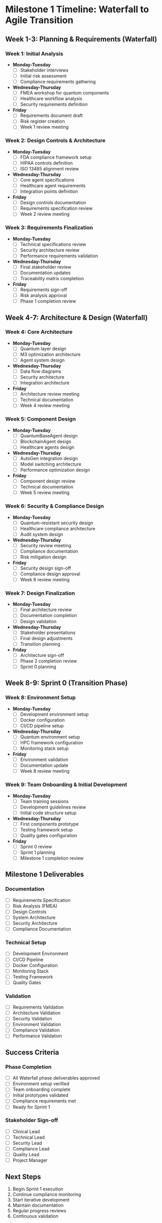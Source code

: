 # Milestone 1 Timeline: Waterfall to Agile Transition

## Week 1-3: Planning & Requirements (Waterfall)

### Week 1: Initial Analysis
- **Monday-Tuesday**
  - [ ] Stakeholder interviews
  - [ ] Initial risk assessment
  - [ ] Compliance requirements gathering

- **Wednesday-Thursday**
  - [ ] FMEA workshop for quantum components
  - [ ] Healthcare workflow analysis
  - [ ] Security requirements definition

- **Friday**
  - [ ] Requirements document draft
  - [ ] Risk register creation
  - [ ] Week 1 review meeting

### Week 2: Design Controls & Architecture
- **Monday-Tuesday**
  - [ ] FDA compliance framework setup
  - [ ] HIPAA controls definition
  - [ ] ISO 13485 alignment review

- **Wednesday-Thursday**
  - [ ] Core agent specifications
  - [ ] Healthcare agent requirements
  - [ ] Integration points definition

- **Friday**
  - [ ] Design controls documentation
  - [ ] Requirements specification review
  - [ ] Week 2 review meeting

### Week 3: Requirements Finalization
- **Monday-Tuesday**
  - [ ] Technical specifications review
  - [ ] Security architecture review
  - [ ] Performance requirements validation

- **Wednesday-Thursday**
  - [ ] Final stakeholder review
  - [ ] Documentation updates
  - [ ] Traceability matrix completion

- **Friday**
  - [ ] Requirements sign-off
  - [ ] Risk analysis approval
  - [ ] Phase 1 completion review

## Week 4-7: Architecture & Design (Waterfall)

### Week 4: Core Architecture
- **Monday-Tuesday**
  - [ ] Quantum layer design
  - [ ] M3 optimization architecture
  - [ ] Agent system design

- **Wednesday-Thursday**
  - [ ] Data flow diagrams
  - [ ] Security architecture
  - [ ] Integration architecture

- **Friday**
  - [ ] Architecture review meeting
  - [ ] Technical documentation
  - [ ] Week 4 review meeting

### Week 5: Component Design
- **Monday-Tuesday**
  - [ ] QuantumBaseAgent design
  - [ ] BlockchainAgent design
  - [ ] Healthcare agents design

- **Wednesday-Thursday**
  - [ ] AutoGen integration design
  - [ ] Model switching architecture
  - [ ] Performance optimization design

- **Friday**
  - [ ] Component design review
  - [ ] Technical documentation
  - [ ] Week 5 review meeting

### Week 6: Security & Compliance Design
- **Monday-Tuesday**
  - [ ] Quantum-resistant security design
  - [ ] Healthcare compliance architecture
  - [ ] Audit system design

- **Wednesday-Thursday**
  - [ ] Security review meeting
  - [ ] Compliance documentation
  - [ ] Risk mitigation design

- **Friday**
  - [ ] Security design sign-off
  - [ ] Compliance design approval
  - [ ] Week 6 review meeting

### Week 7: Design Finalization
- **Monday-Tuesday**
  - [ ] Final architecture review
  - [ ] Documentation completion
  - [ ] Design validation

- **Wednesday-Thursday**
  - [ ] Stakeholder presentations
  - [ ] Final design adjustments
  - [ ] Transition planning

- **Friday**
  - [ ] Architecture sign-off
  - [ ] Phase 2 completion review
  - [ ] Sprint 0 planning

## Week 8-9: Sprint 0 (Transition Phase)

### Week 8: Environment Setup
- **Monday-Tuesday**
  - [ ] Development environment setup
  - [ ] Docker configuration
  - [ ] CI/CD pipeline setup

- **Wednesday-Thursday**
  - [ ] Quantum environment setup
  - [ ] HPC framework configuration
  - [ ] Monitoring stack setup

- **Friday**
  - [ ] Environment validation
  - [ ] Documentation update
  - [ ] Week 8 review meeting

### Week 9: Team Onboarding & Initial Development
- **Monday-Tuesday**
  - [ ] Team training sessions
  - [ ] Development guidelines review
  - [ ] Initial code structure setup

- **Wednesday-Thursday**
  - [ ] First components prototype
  - [ ] Testing framework setup
  - [ ] Quality gates configuration

- **Friday**
  - [ ] Sprint 0 review
  - [ ] Sprint 1 planning
  - [ ] Milestone 1 completion review

## Milestone 1 Deliverables

### Documentation
- [ ] Requirements Specification
- [ ] Risk Analysis (FMEA)
- [ ] Design Controls
- [ ] System Architecture
- [ ] Security Architecture
- [ ] Compliance Documentation

### Technical Setup
- [ ] Development Environment
- [ ] CI/CD Pipeline
- [ ] Docker Configuration
- [ ] Monitoring Stack
- [ ] Testing Framework
- [ ] Quality Gates

### Validation
- [ ] Requirements Validation
- [ ] Architecture Validation
- [ ] Security Validation
- [ ] Environment Validation
- [ ] Compliance Validation
- [ ] Performance Validation

## Success Criteria

### Phase Completion
- [ ] All Waterfall phase deliverables approved
- [ ] Environment setup verified
- [ ] Team onboarding complete
- [ ] Initial prototypes validated
- [ ] Compliance requirements met
- [ ] Ready for Sprint 1

### Stakeholder Sign-off
- [ ] Clinical Lead
- [ ] Technical Lead
- [ ] Security Lead
- [ ] Compliance Lead
- [ ] Quality Lead
- [ ] Project Manager

## Next Steps
1. Begin Sprint 1 execution
2. Continue compliance monitoring
3. Start iterative development
4. Maintain documentation
5. Regular progress reviews
6. Continuous validation 